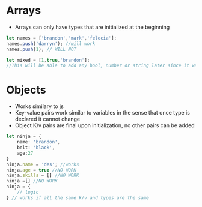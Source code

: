 # Arrays 
- Arrays can only have types that are initialized at the beginning
```ts
let names = ['brandon','mark','felecia'];
names.push('darryn'); //will work
names.push(1); // WILL NOT

let mixed = [1,true,'brandon'];
//This will be able to add any bool, number or string later since it was initialized
```

# Objects
- Works similary to js
- Key-value pairs work similar to variables in the sense that once type is declared it cannot change
- Object K/v pairs are final upon initialization, no other pairs can be added 
```ts
let ninja = {
    name: 'brandon',
    belt: 'black',
    age:27
}
ninja.name = 'des'; //works
ninja.age = true //NO WORK
ninja.skills = [] //NO WORK
ninja =[] //NO WORK
ninja = {
    // logic
} // works if all the same k/v and types are the same
```
